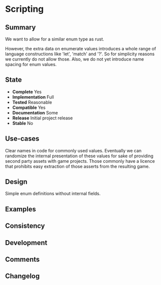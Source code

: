 Scripting
=========

Summary
-------
We want to allow for a similar enum type as rust.

However, the extra data on enumerate values introduces a whole range of language constructions like 'let',
'match' and '?'. So for simplicity reasons we currently do not allow those.
Also, we do not yet introduce name spacing for enum values.

State
-----
- **Complete** Yes
- **Implementation** Full
- **Tested** Reasonable
- **Compatible** Yes
- **Documentation** Some
- **Release** Initial project release
- **Stable** No

Use-cases
---------
Clear names in code for commonly used values.
Eventually we can randomize the internal presentation of these values for sake of providing second party assets with
game projects. Those commonly have a licence that prohibits easy extraction of those asserts from the resulting game.

Design
------
Simple enum definitions without internal fields.

Examples
--------

Consistency
-----------

Development
-----------

Comments
--------

Changelog
---------